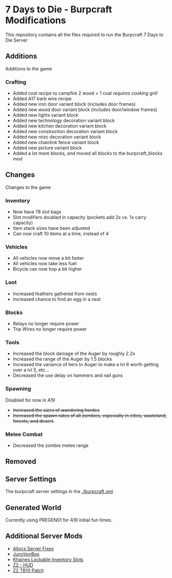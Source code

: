 # 7 Days to Die - Burpcraft Modifications

This repository contains all the files required to run the Burpcraft 7 Days to Die Server

## Additions

Additions to the game

### Crafting

* Added coal recipe to campfire 2 wood = 1 coal *requires cooking grill*
* Added A17 barb wire recipe
* Added new iron door variant block (includes door frames)
* Added new wood door variant block (includes door/window frames)
* Added new lights variant block
* Added new technology decoration variant block
* Added new kitchen decoration variant block
* Added new construction decoration variant block
* Added new misc decoration variant block
* Added new chainlink fence variant block
* Added new picture variant block
* Added a lot more blocks, and moved all blocks to the burpcraft_blocks mod

## Changes

Changes to the game

### Inventory

* Now have 78 slot bags
* Slot modifiers doubled in capacity (pockets add 2x vs. 1x carry capacity)
* Item stack sizes have been adjusted
* Can now craft 10 items at a time, instead of 4

### Vehicles

* All vehicles now move a bit faster
* All vehicles now take less fuel
* Bicycle can now hop a bit higher

### Loot

* Increased feathers gathered from nests
* Increased chance to find an egg in a nest

### Blocks

* Relays no longer require power
* Trip Wires no longer require power

### Tools

* Increased the block damage of the Auger by roughly 2.2x
* Increased the range of the Auger by 1.5 blocks
* Increased the variance of tiers to Auger to make a lvl 6 worth getting over a lvl 5, etc...
* Decreased the use delay on hammers and nail guns

### Spawning

Disabled for now in A19

* ~~Increased the sizes of wandering hordes~~
* ~~Increased the spawn rates of all zombies, especially in cities, wasteland, forests, and desert.~~

### Melee Combat

* Decreased the zombie melee range

## Removed

## Server Settings

The burpcraft server settings in the [./burpcraft.xml](./burpcraft.xml)

## Generated World

Currently using PREGEN01 for A19 initial fun times.

## Additional Server Mods

* [Allocs Server Fixes](https://7dtd.illy.bz/wiki/Server%20fixes)
* [JunctionBox](https://www.nexusmods.com/7daystodie/mods/199)
* [Khaines Lockable Inventory Slots](https://7daystodiemods.com/lockable-inventory-slots/)
* [Z2 - HUD](https://github.com/Sirillion/Z2)
* [Z2 TB10 Patch](https://github.com/Sirillion/Z2TB10)

